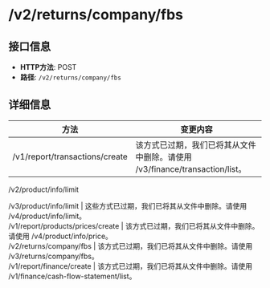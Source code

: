 # /v2/returns/company/fbs

## 接口信息

- **HTTP方法**: POST
- **路径**: `/v2/returns/company/fbs`

## 详细信息

方法 | 变更内容  
---|---  
/v1/report/transactions/create | 该方式已过期，我们已将其从文件中删除。请使用 /v3/finance/transaction/list。  
/v2/product/info/limit  
  
/v3/product/info/limit | 这些方式已过期，我们已将其从文件中删除。请使用 /v4/product/info/limit。  
/v1/report/products/prices/create | 该方式已过期，我们已将其从文件中删除。请使用 /v4/product/info/price。  
/v2/returns/company/fbs | 该方式已过期，我们已将其从文件中删除。请使用 /v3/returns/company/fbs。  
/v1/report/finance/create | 该方式已过期，我们已将其从文件中删除。请使用 /v1/finance/cash-flow-statement/list。
